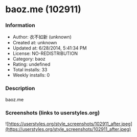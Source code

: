 # baoz.me (102911)

### Information
- Author: 衣不如新 (unknown)
- Created at: unknown
- Updated at: 6/28/2014, 5:41:34 PM
- License: NO-REDISTRIBUTION
- Category: baoz
- Rating: undefined
- Total installs: 33
- Weekly installs: 0


### Description
baoz.me


### Screenshots (links to userstyles.org)
![https://userstyles.org/style_screenshots/102911_after.jpeg](https://userstyles.org/style_screenshots/102911_after.jpeg)


